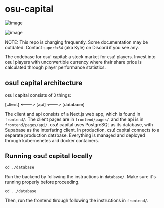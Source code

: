 # osu-capital

![image](https://github.com/kyle1373/osu-capital/assets/59634395/c4467abc-66f9-4f4d-9a1f-cc247b6d990c)

![image](https://github.com/osucapital/website/assets/157181013/d6f8cbde-2cbf-4cc5-b158-fc5785bc64f3)


NOTE: This repo is changing frequently. Some documentation may be outdated. Contact `superfx64` (aka Kyle) on Discord if you see any.

The codebase for osu! capital: a stock market for osu! players. Invest into osu! players with unconvertible currency where their share price is calculated through player performance statistics.

## osu! capital architecture

osu! capital consists of 3 things:

[client] <---> [api] <---> [database]

The client and api consists of a Next.js web app, which is found in `frontend/`. The client pages are in `frontend/pages/`, and the api is in `frontend/pages/api/`. osu! capital uses PostgreSQL as its database, with Supabase as the interfacing client. In production, osu! capital connects to a separate production database. Everything is managed and deployed through kubernenetes and docker containers.

## Running osu! capital locally

`cd ./database`

Run the backend by following the instructions in `database/`. Make sure it's running properly before proceeding.

`cd ../database`

Then, run the frontend through following the instructions in `frontend/`. 

